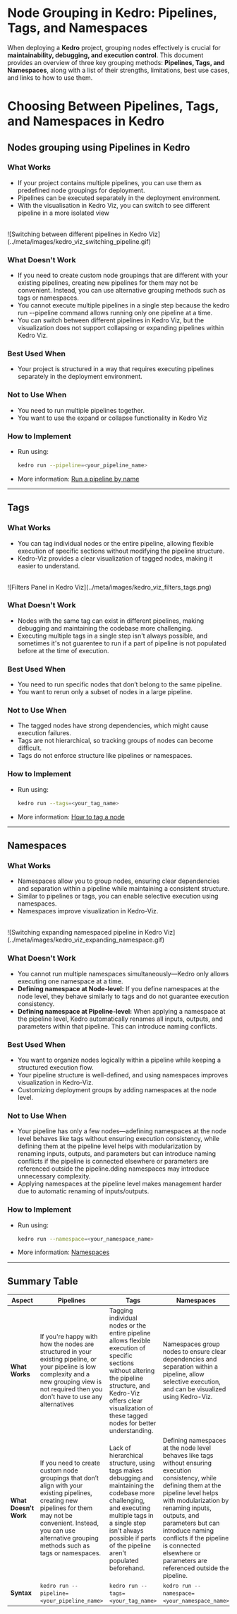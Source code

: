 # Node Grouping in Kedro: Pipelines, Tags, and Namespaces

When deploying a **Kedro** project, grouping nodes effectively is crucial for **maintainability, debugging, and execution control**. This document provides an overview of three key grouping methods: **Pipelines, Tags, and Namespaces**, along with a list of their strengths, limitations, best use cases, and links to how to use them.

# Choosing Between Pipelines, Tags, and Namespaces in Kedro

## Nodes grouping using Pipelines in Kedro

### What Works
- If your project contains multiple pipelines, you can use them as predefined node groupings for deployment.
- Pipelines can be executed separately in the deployment environment.
- With the visualisation in Kedro Viz, you can switch to see different pipeline in a more isolated view
<br>
![Switching between different pipelines in Kedro Viz](../meta/images/kedro_viz_switching_pipeline.gif)

### What Doesn't Work
- If you need to create custom node groupings that are different with your existing pipelines, creating new pipelines for them may not be convenient. Instead, you can use alternative grouping methods such as tags or namespaces.
- You cannot execute multiple pipelines in a single step because the kedro run --pipeline command allows running only one pipeline at a time.
- You can switch between different pipelines in Kedro Viz, but the visualization does not support collapsing or expanding pipelines within Kedro Viz.

### Best Used When
- Your project is structured in a way that requires executing pipelines separately in the deployment environment.

### Not to Use When
- You need to run multiple pipelines together.
- You want to use the expand or collapse functionality in Kedro Viz

### How to Implement
- Run using:
  ```bash
  kedro run --pipeline=<your_pipeline_name>
  ```
- More information: [Run a pipeline by name](https://docs.kedro.org/en/stable/nodes_and_pipelines/run_a_pipeline.html#run-a-pipeline-by-name)

---

## Tags

### What Works
- You can tag individual nodes or the entire pipeline, allowing flexible execution of specific sections without modifying the pipeline structure.
- Kedro-Viz provides a clear visualization of tagged nodes, making it easier to understand.
<br>
![Filters Panel in Kedro Viz](../meta/images/kedro_viz_filters_tags.png)

### What Doesn't Work
- Nodes with the same tag can exist in different pipelines, making debugging and maintaining the codebase more challenging.
- Executing multiple tags in a single step isn't always possible, and sometimes it's not guarentee to run if a part of pipeline is not populated before at the time of execution.

### Best Used When
- You need to run specific nodes that don’t belong to the same pipeline.
- You want to rerun only a subset of nodes in a large pipeline.

### Not to Use When
- The tagged nodes have strong dependencies, which might cause execution failures.
- Tags are not hierarchical, so tracking groups of nodes can become difficult.
- Tags do not enforce structure like pipelines or namespaces.

### How to Implement
- Run using:
  ```bash
  kedro run --tags=<your_tag_name>
  ```
- More information: [How to tag a node](https://docs.kedro.org/en/stable/nodes_and_pipelines/nodes.html#how-to-tag-a-node)

---

## Namespaces

### What Works
- Namespaces allow you to group nodes, ensuring clear dependencies and separation within a pipeline while maintaining a consistent structure.
- Similar to pipelines or tags, you can enable selective execution using namespaces.
- Namespaces improve visualization in Kedro-Viz.
<br>
![Switching expanding namespaced pipeline in Kedro Viz](../meta/images/kedro_viz_expanding_namespace.gif)



### What Doesn't Work
- You cannot run multiple namespaces simultaneously—Kedro only allows executing one namespace at a time.
- **Defining namespace at Node-level:** If you define namespaces at the node level, they behave similarly to tags and do not guarantee execution consistency.
- **Defining namespace at Pipeline-level:** When applying a namespace at the pipeline level, Kedro automatically renames all inputs, outputs, and parameters within that pipeline. This can introduce naming conflicts.

### Best Used When
- You want to organize nodes logically within a pipeline while keeping a structured execution flow.
- Your pipeline structure is well-defined, and using namespaces improves visualization in Kedro-Viz.
- Customizing deployment groups by adding namespaces at the node level.

### Not to Use When
- Your pipeline has only a few nodes—adefining namespaces at the node level behaves like tags without ensuring execution consistency, while defining them at the pipeline level helps with modularization by renaming inputs, outputs, and parameters but can introduce naming conflicts if the pipeline is connected elsewhere or parameters are referenced outside the pipeline.dding namespaces may introduce unnecessary complexity.
- Applying namespaces at the pipeline level makes management harder due to automatic renaming of inputs/outputs.

### How to Implement
- Run using:
  ```bash
  kedro run --namespace=<your_namespace_name>
  ```
- More information: [Namespaces](https://docs.kedro.org/en/stable/nodes_and_pipelines/namespaces.html)

---

## Summary Table

| Aspect | Pipelines | Tags | Namespaces |
|--------|-----------|------|-----------|
| **What Works** | If you're happy with how the nodes are structured in your existing pipeline, or your pipeline is low complexity and a new grouping view is not required then you don't have to use any alternatives | Tagging individual nodes or the entire pipeline allows flexible execution of specific sections without altering the pipeline structure, and Kedro-Viz offers clear visualization of these tagged nodes for better understanding. | Namespaces group nodes to ensure clear dependencies and separation within a pipeline, allow selective execution, and can be visualized using Kedro-Viz. |
| **What Doesn't Work** | If you need to create custom node groupings that don’t align with your existing pipelines, creating new pipelines for them may not be convenient. Instead, you can use alternative grouping methods such as tags or namespaces. | Lack of hierarchical structure, using tags makes debugging and maintaining the codebase more challenging, and executing multiple tags in a single step isn't always possible if parts of the pipeline aren't populated beforehand. | Defining namespaces at the node level behaves like tags without ensuring execution consistency, while defining them at the pipeline level helps with modularization by renaming inputs, outputs, and parameters but can introduce naming conflicts if the pipeline is connected elsewhere or parameters are referenced outside the pipeline. |
| **Syntax** | `kedro run --pipeline=<your_pipeline_name>` | `kedro run --tags=<your_tag_name>` | `kedro run --namespace=<your_namespace_name>` |
